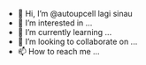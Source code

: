 - 👋 Hi, I’m @autoupcell lagi sinau
- 👀 I’m interested in ...
- 🌱 I’m currently learning ...
- 💞️ I’m looking to collaborate on ...
- 📫 How to reach me ...

<!---
autoupcell/autoupcell is a ✨ special ✨ repository because its `README.md` (this file) appears on your GitHub profile.
You can click the Preview link to take a look at your changes.
--->

